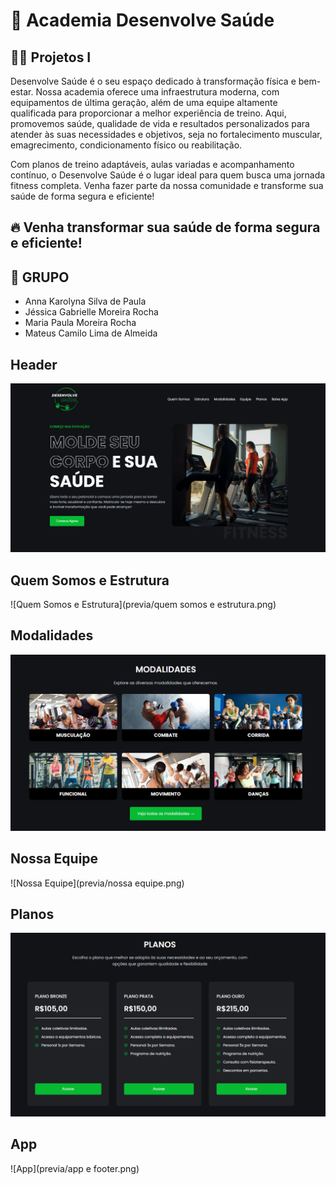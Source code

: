 # 🌟 Academia Desenvolve Saúde

## 🏋️‍♂️ Projetos I

Desenvolve Saúde é o seu espaço dedicado à transformação física e bem-estar. Nossa academia oferece uma infraestrutura moderna, com equipamentos de última geração, além de uma equipe altamente qualificada para proporcionar a melhor experiência de treino. Aqui, promovemos saúde, qualidade de vida e resultados personalizados para atender às suas necessidades e objetivos, seja no fortalecimento muscular, emagrecimento, condicionamento físico ou reabilitação.

Com planos de treino adaptáveis, aulas variadas e acompanhamento contínuo, o Desenvolve Saúde é o lugar ideal para quem busca uma jornada fitness completa. Venha fazer parte da nossa comunidade e transforme sua saúde de forma segura e eficiente!

## 🔥 Venha transformar sua saúde de forma segura e eficiente!

## 👥 **GRUPO**
- Anna Karolyna Silva de Paula 
- Jéssica Gabrielle Moreira Rocha
- Maria Paula Moreira Rocha
- Mateus Camilo Lima de Almeida


## Header
![Header](previa/header.png)

## Quem Somos e Estrutura
![Quem Somos e Estrutura](previa/quem somos e estrutura.png)

## Modalidades
![Modalidades](previa/modalidades.png)

## Nossa Equipe
![Nossa Equipe](previa/nossa equipe.png)

## Planos
![Planos](previa/planos.png)

## App
![App](previa/app e footer.png)
